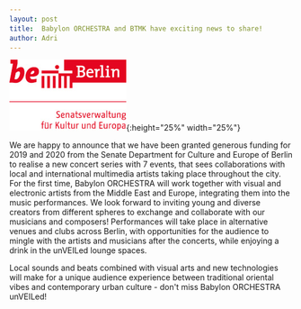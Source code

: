 ```yaml
---
layout: post
title:  Babylon ORCHESTRA and BTMK have exciting news to share! 
author: Adri
---
```

 
![](/styles/pictures/news/logo_senatsverwaltung_berlin.jpg){:height="25%" width="25%"}

We are happy to announce that we have been granted generous funding for 2019 and 2020 from the Senate Department for Culture and Europe of Berlin to realise a new concert series with 7 events, that sees collaborations with local and international multimedia artists taking place throughout the city. For the first time, Babylon ORCHESTRA will work together with visual and electronic artists from the Middle East and Europe, integrating them into the music performances. We look forward to inviting young and diverse creators from different spheres to exchange and collaborate with our musicians and composers! Performances will take place in alternative venues and clubs across Berlin, with opportunities for the audience to mingle with the artists and musicians after the concerts, while enjoying a drink in the unVEILed lounge spaces.

Local sounds and beats combined with visual arts and new technologies will make for a unique audience experience between traditional oriental vibes and contemporary urban culture - don't miss Babylon ORCHESTRA unVEILed! 
